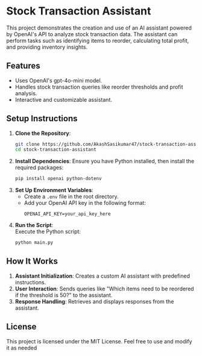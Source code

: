# Stock Transaction Assistant

This project demonstrates the creation and use of an AI assistant powered by OpenAI's API to analyze stock transaction data. The assistant can perform tasks such as identifying items to reorder, calculating total profit, and providing inventory insights.

## Features
- Uses OpenAI's gpt-4o-mini model.
- Handles stock transaction queries like reorder thresholds and profit analysis.
- Interactive and customizable assistant.

## Setup Instructions

1. **Clone the Repository**:
   ```bash
   git clone https://github.com/AkashSasikumar47/stock-transaction-assistant.git
   cd stock-transaction-assistant
2. **Install Dependencies**: Ensure you have Python installed, then install the required packages:
   ```bash
   pip install openai python-dotenv
3. **Set Up Environment Variables**:
   - Create a `.env` file in the root directory.
   - Add your OpenAI API key in the following format:
     ```env
     OPENAI_API_KEY=your_api_key_here
     ```
4. **Run the Script**:  
   Execute the Python script:  
   ```bash
   python main.py
## How It Works

1. **Assistant Initialization**: Creates a custom AI assistant with predefined instructions.
2. **User Interaction**: Sends queries like "Which items need to be reordered if the threshold is 50?" to the assistant.
3. **Response Handling**: Retrieves and displays responses from the assistant.

## License

This project is licensed under the MIT License. Feel free to use and modify it as needed
